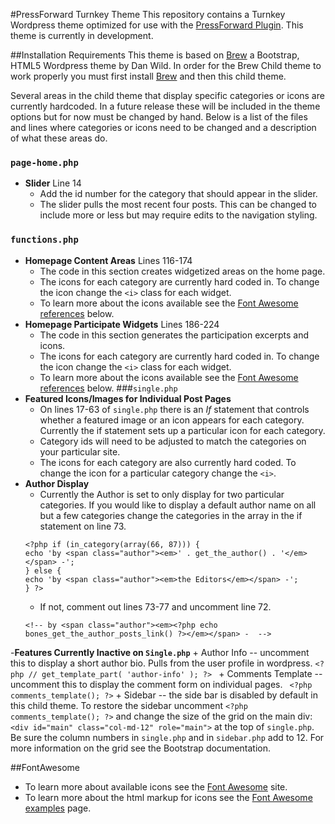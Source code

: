 #PressForward Turnkey Theme 
This repository contains a Turnkey Wordpress theme optimized for use with the [PressForward Plugin](http://www.pressforward.org). This theme is currently in development.

##Installation Requirements
This theme is based on [Brew](https://github.com/slightlyoffbeat/brew) a Bootstrap, HTML5 Wordpress theme by Dan Wild. In order for the Brew Child theme to work properly you must first install [Brew](https://github.com/slightlyoffbeat/brew) and then this child theme.  

Several areas in the child theme that display specific categories or icons are currently hardcoded.  In a future release these will be included in the theme options but for now must be changed by hand.  Below is a list of the files and lines where categories or icons need to be changed and a description of what these areas do. 

### `page-home.php`
- **Slider** Line 14
    + Add the id number for the category that should appear in the slider.
    + The slider pulls the most recent four posts.  This can be changed to include more or less but may require edits to the navigation styling. 
### `functions.php`
- **Homepage Content Areas** Lines 116-174
    + The code in this section creates widgetized areas on the home page.  
    + The icons for each category are currently hard coded in. To change the icon change the `<i>` class for each widget.  
    + To learn more about the icons available see the [Font Awesome references](#FontAwesome) below. 
- **Homepage Participate Widgets** Lines 186-224
    + The code in this section generates the participation excerpts and icons.
    + The icons for each category are currently hard coded in. To change the icon change the `<i>` class for each widget.
    + To learn more about the icons available see the [Font Awesome references](#FontAwesome) below. 
###`single.php`
- **Featured Icons/Images for Individual Post Pages**
    + On lines 17-63 of `single.php` there is an *If* statement that controls whether a featured image or an icon appears for each category.  Currently the if statement sets up a particular icon for each category.
    + Category ids will need to be adjusted to match the categories on your particular site.
    + The icons for each category are also currently hard coded.  To change the icon for a particular category change the `<i>`. 
- **Author Display**
    + Currently the Author is set to only display for two particular categories.  If you would like to display a default author name on all but a few categories change the categories in the array in the if statement on line 73.
    ```
    <?php if (in_category(array(66, 87))) {
    echo 'by <span class="author"><em>' . get_the_author() . '</em></span> -'; 
    } else {
    echo 'by <span class="author"><em>the Editors</em></span> -'; 
    } ?>
    ```
    + If not, comment out lines 73-77 and uncomment line 72.
    ```
    <!-- by <span class="author"><em><?php echo bones_get_the_author_posts_link() ?></em></span> -  -->
    ```
-**Features Currently Inactive on `Single.php`**
    + Author Info -- uncomment this to display a short author bio.  Pulls from the user profile in wordpress. 
    ```
    <?php // get_template_part( 'author-info' ); ?> 
    ```
    + Comments Template -- uncomment this to display the comment form on individual pages. 
    ``` 
    <?php comments_template(); ?>
    ```
    + Sidebar -- the side bar is disabled by default in this child theme.  To restore the sidebar uncomment `<?php comments_template(); ?>` and change the size of the grid on the main div: `<div id="main" class="col-md-12" role="main">` at the top of `single.php`.  Be sure the column numbers in `single.php` and in `sidebar.php` add to 12.  For more information on the grid see the Bootstrap documentation.
 
##FontAwesome
+ To learn more about available icons see the [Font Awesome](http://fortawesome.github.io/Font-Awesome/icons/) site.
+ To learn more about the html markup for icons see the [Font Awesome examples](http://fortawesome.github.io/Font-Awesome/examples/) page.

